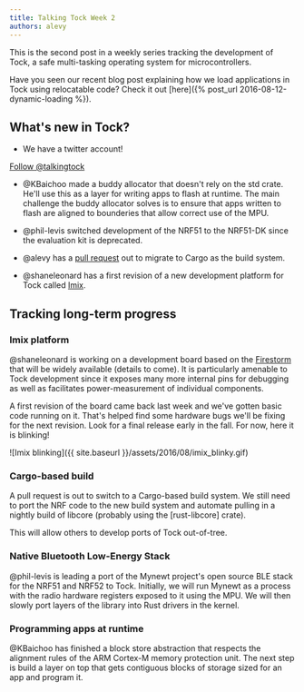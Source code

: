 ```yaml
---
title: Talking Tock Week 2
authors: alevy
---
```


This is the second post in a weekly series tracking the development of Tock, a
safe multi-tasking operating system for microcontrollers.

Have you seen our recent blog post explaining how we load applications in Tock
using relocatable code? Check it out [here]({% post_url
2016-08-12-dynamic-loading %}).

## What's new in Tock?

  * We have a twitter account!
  <a href="https://twitter.com/talkingtock" class="twitter-follow-button" data-show-count="false">
    Follow @talkingtock
  </a><script async src="//platform.twitter.com/widgets.js" charset="utf-8"></script>

  * @KBaichoo made a buddy allocator that doesn't rely on the std crate. He'll
    use this as a layer for writing apps to flash at runtime. The main
    challenge the buddy allocator solves is to ensure that apps written to
    flash are aligned to bounderies that allow correct use of the MPU.

  * @phil-levis switched development of the NRF51 to the NRF51-DK since the
    evaluation kit is deprecated.

  * @alevy has a [pull request](https://github.com/helena-project/tock/pull/90)
    out to migrate to Cargo as the build system.

  * @shaneleonard has a first revision of a new development platform for Tock
    called [Imix](https://github.com/helena-project/imix).

## Tracking long-term progress

### Imix platform

@shaneleonard is working on a development board based on the
[Firestorm](http://storm.rocks/firestorm.html) that will be widely available
(details to come). It is particularly amenable to Tock development since it
exposes many more internal pins for debugging as well as facilitates
power-measurement of individual components.

A first revision of the board came back last week and we've gotten basic code
running on it. That's helped find some hardware bugs we'll be fixing for the
next revision. Look for a final release early in the fall. For now, here it is
blinking!

![Imix blinking]({{ site.baseurl }}/assets/2016/08/imix_blinky.gif)

### Cargo-based build

A pull request is out to switch to a Cargo-based build system. We still need to
port the NRF code to the new build system and automate pulling in a nightly
build of libcore (probably using the [rust-libcore] crate).

This will allow others to develop ports of Tock out-of-tree.

### Native Bluetooth Low-Energy Stack

@phil-levis is leading a port of the Mynewt project's open source BLE stack for
the NRF51 and NRF52 to Tock. Initially, we will run Mynewt as a process with the
radio hardware registers exposed to it using the MPU. We will then slowly
port layers of the library into Rust drivers in the kernel.

### Programming apps at runtime

@KBaichoo has finished a block store abstraction that respects the alignment
rules of the ARM Cortex-M memory protection unit. The next step is build a layer
on top that gets contiguous blocks of storage sized for an app and program it.


